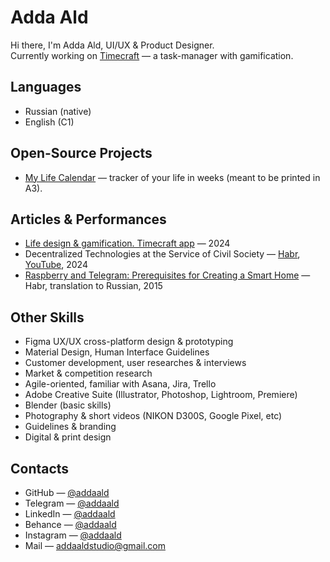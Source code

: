 # Adda Ald

Hi there, I'm Adda Ald, UI/UX & Product Designer.  
Currently working on [Timecraft](https://t.me/timecraftapp) — a task-manager with gamification.

## Languages

- Russian (native)
- English (C1)

## Open-Source Projects

- [My Life Calendar](https://www.figma.com/community/file/1439236320630302089/my-life-calendar) — tracker of your life in weeks (meant to be printed in A3).

## Articles & Performances

- [Life design & gamification. Timecraft app](https://t.me/aftertasteoflightning/5639) — 2024
- Decentralized Technologies at the Service of Civil Society — [Habr](https://habr.com/ru/articles/839032/), [YouTube](https://youtu.be/46tLmkxd_dE?si=wlnXCriwQ14KXVR8), 2024
- [Raspberry and Telegram: Prerequisites for Creating a Smart Home](https://habr.com/ru/articles/249265/) — Habr, translation to Russian, 2015

## Other Skills

- Figma UX/UX cross-platform design & prototyping
- Material Design, Human Interface Guidelines
- Customer development, user researches & interviews
- Market & competition research
- Agile-oriented, familiar with Asana, Jira, Trello
- Adobe Creative Suite (Illustrator, Photoshop, Lightroom, Premiere)
- Blender (basic skills)
- Photography & short videos (NIKON D300S, Google Pixel, etc)
- Guidelines & branding
- Digital & print design







## Contacts

- GitHub — [@addaald](https://github.com/addaald)
- Telegram — [@addaald](https://t.me/addaald)
- LinkedIn — [@addaald](https://linkedin.com/in/addaald)
- Behance — [@addaald](https://behance.net/addaald)
- Instagram — [@addaald](https://instagram.com/addaald)
- Mail — addaaldstudio@gmail.com

